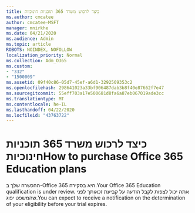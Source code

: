 ```yaml
---
title: כיצד לרכוש משרד 365 תוכניות חינוכיות
ms.author: cmcatee
author: cmcatee-MSFT
manager: mnirkhe
ms.date: 04/21/2020
ms.audience: Admin
ms.topic: article
ROBOTS: NOINDEX, NOFOLLOW
localization_priority: Normal
ms.collection: Adm_O365
ms.custom:
- "332"
- "1500009"
ms.assetid: 09f40c86-05d7-45ef-a6d1-3292509353c2
ms.openlocfilehash: 298641023a33bf906487dab3b8f40e87662f7e47
ms.sourcegitcommit: 55eff703a17e500681d8fa6a87eb067019ade3cc
ms.translationtype: MT
ms.contentlocale: he-IL
ms.lasthandoff: 04/22/2020
ms.locfileid: "43763722"
---
```

# <a name="how-to-purchase-office-365-education-plans"></a><span data-ttu-id="206bf-102">כיצד לרכוש משרד 365 תוכניות חינוכיות</span><span class="sxs-lookup"><span data-stu-id="206bf-102">How to purchase Office 365 Education plans</span></span>

<span data-ttu-id="206bf-103">ההכשרה שלך ב-Office 365 היא בסקירה.</span><span class="sxs-lookup"><span data-stu-id="206bf-103">Your Office 365 Education qualification is under review.</span></span> <span data-ttu-id="206bf-104">אתה יכול לצפות לקבל הודעה על קביעת זכאותך לפני שהמשפט יפוג.</span><span class="sxs-lookup"><span data-stu-id="206bf-104">You can expect to receive a notification on the determination of your eligibility before your trial expires.</span></span>